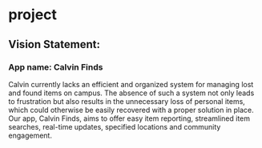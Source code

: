 # project

## Vision Statement: 

### App name: Calvin Finds
Calvin currently lacks an efficient and organized system for managing lost and found items on campus. The absence of such a system not only leads to frustration but also results in the unnecessary loss of personal items, which could otherwise be easily recovered with a proper solution in place. Our app, Calvin Finds, aims to offer easy item reporting, streamlined item searches, real-time updates, specified locations and community engagement. 


